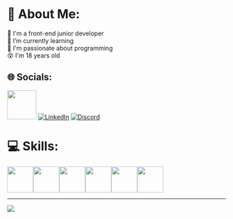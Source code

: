 # 💫 About Me:
🦾 I'm a front-end junior developer<br>🤖  I’m currently learning<br>👻 I'm passionate about programming<br>😵 I'm 18 years old<br>


## 🌐 Socials:
<a href="matheusborgesCode@gmail.com"><img width="67" src="https://img.shields.io/badge/Gmail-D14836?style=for-the-badge&logo=gmail&logoColor=white"/></a>
[![LinkedIn](https://img.shields.io/badge/LinkedIn-%230077B5.svg?logo=linkedin&logoColor=white)](https://linkedin.com/in/https://www.linkedin.com/in/matheus-borges-4a7469239/)
[![Discord](https://img.shields.io/badge/Discord-%237289DA.svg?logo=discord&logoColor=white)](htttps://discord.gg/BORGESIN#0376)

# 💻 Skills:
<div style="display: flex">
<img width="60" src="[https://raw.githubusercontent.com/github/explore/master/topics/javascript/javascript.png](https://img.shields.io/badge/JavaScript-323330?style=for-the-badge&logo=javascript&logoColor=F7DF1E)"/>
<img width="60" src="https://raw.githubusercontent.com/github/explore/master/topics/javascript/javascript.png](https://img.shields.io/badge/CSS3-1572B6?style=for-the-badge&logo=css3&logoColor=white)"/>
<img width="60" src="https://raw.githubusercontent.com/github/explore/master/topics/javascript/javascript.png](https://img.shields.io/badge/React-20232A?style=for-the-badge&logo=react&logoColor=61DAFB)"/>
<img width="60" src="https://raw.githubusercontent.com/github/explore/master/topics/javascript/javascript.png](https://img.shields.io/badge/next.js-000000?style=for-the-badge&logo=nextdotjs&logoColor=white)"/>
<img width="60" src="https://raw.githubusercontent.com/github/explore/master/topics/javascript/javascript.png](https://img.shields.io/badge/Bootstrap-563D7C?style=for-the-badge&logo=bootstrap&logoColor=white)"/>
<img width="60" src="[https://raw.githubusercontent.com/github/explore/master/topics/javascript/javascript.png](https://img.shields.io/badge/Tailwind_CSS-38B2AC?style=for-the-badge&logo=tailwind-css&logoColor=white)"/>
</div>

---
[![](https://visitcount.itsvg.in/api?id=Borgeta-code&icon=2&color=12)](https://visitcount.itsvg.in)
